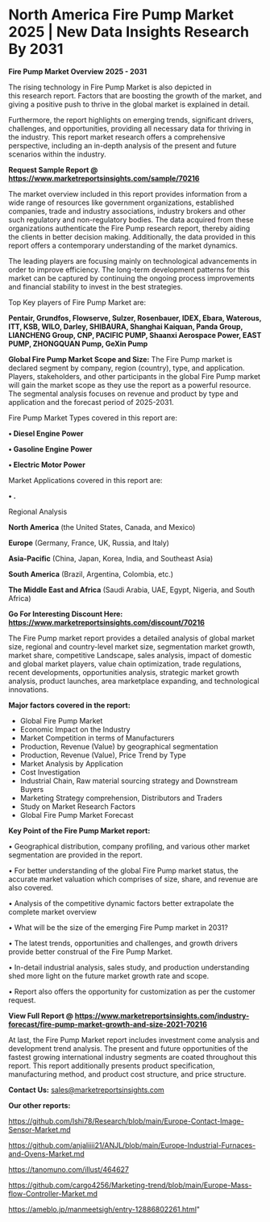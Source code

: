  # North America Fire Pump Market 2025 | New Data Insights Research By 2031

<Strong> Fire Pump Market Overview 2025 - 2031</strong>

The rising technology in Fire Pump Market is also depicted in this research report. Factors that are boosting the growth of the market, and giving a positive push to thrive in the global market is explained in detail.

Furthermore, the report highlights on emerging trends, significant drivers, challenges, and opportunities, providing all necessary data for thriving in the industry. This report market research offers a comprehensive perspective, including an in-depth analysis of the present and future scenarios within the industry.

<strong>Request Sample Report @ <a href=https://www.marketreportsinsights.com/sample/70216>https://www.marketreportsinsights.com/sample/70216</a></strong>

The market overview included in this report provides information from a wide range of resources like government organizations, established companies, trade and industry associations, industry brokers and other such regulatory and non-regulatory bodies. The data acquired from these organizations authenticate the Fire Pump research report, thereby aiding the clients in better decision making. Additionally, the data provided in this report offers a contemporary understanding of the market dynamics.

The leading players are focusing mainly on technological advancements in order to improve efficiency. The long-term development patterns for this market can be captured by continuing the ongoing process improvements and financial stability to invest in the best strategies.

Top Key players of Fire Pump Market are:

<strong>Pentair, Grundfos, Flowserve, Sulzer, Rosenbauer, IDEX, Ebara, Waterous, ITT, KSB, WILO, Darley, SHIBAURA, Shanghai Kaiquan, Panda Group, LIANCHENG Group, CNP, PACIFIC PUMP, Shaanxi Aerospace Power, EAST PUMP, ZHONGQUAN Pump, GeXin Pump</strong>

<strong><b>Global Fire Pump Market Scope and Size:</b></strong>
The Fire Pump market is declared segment by company, region (country), type, and application. Players, stakeholders, and other participants in the global Fire Pump market will gain the market scope as they use the report as a powerful resource. The segmental analysis focuses on revenue and product by type and application and the forecast period of 2025-2031.

Fire Pump Market Types covered in this report are:

<strong>• Diesel Engine Power

• Gasoline Engine Power

• Electric Motor Power</strong>

Market Applications covered in this report are:

<strong>• .</strong> 

Regional Analysis

<strong>North America</strong> (the United States, Canada, and Mexico)

<strong>Europe</strong> (Germany, France, UK, Russia, and Italy)

<strong>Asia-Pacific</strong> (China, Japan, Korea, India, and Southeast Asia)

<strong>South America</strong> (Brazil, Argentina, Colombia, etc.)

<strong>The Middle East and Africa</strong> (Saudi Arabia, UAE, Egypt, Nigeria, and South Africa)

<strong>Go For Interesting Discount Here: <a href=https://www.marketreportsinsights.com/discount/70216>https://www.marketreportsinsights.com/discount/70216</a></strong>

The Fire Pump market report provides a detailed analysis of global market size, regional and country-level market size, segmentation market growth, market share, competitive Landscape, sales analysis, impact of domestic and global market players, value chain optimization, trade regulations, recent developments, opportunities analysis, strategic market growth analysis, product launches, area marketplace expanding, and technological innovations.

<strong><b>Major factors covered in the report:</b></strong>
<ul>
  <li>Global Fire Pump Market </li>
  <li>Economic Impact on the Industry</li>
  <li>Market Competition in terms of Manufacturers</li>
  <li>Production, Revenue (Value) by geographical segmentation</li>
  <li>Production, Revenue (Value), Price Trend by Type</li>
  <li>Market Analysis by Application</li>
  <li>Cost Investigation</li>
  <li>Industrial Chain, Raw material sourcing strategy and Downstream Buyers</li>
  <li>Marketing Strategy comprehension, Distributors and Traders</li>
  <li>Study on Market Research Factors</li>
  <li>Global Fire Pump Market Forecast</li>
</ul>

<strong><b>Key Point of the Fire Pump Market report:</b></strong>

• Geographical distribution, company profiling, and various other market segmentation are provided in the report.

• For better understanding of the global Fire Pump market status, the accurate market valuation which comprises of size, share, and revenue are also covered.

• Analysis of the competitive dynamic factors better extrapolate the complete market overview

• What will be the size of the emerging Fire Pump market in 2031?

• The latest trends, opportunities and challenges, and growth drivers provide better construal of the Fire Pump Market.

• In-detail industrial analysis, sales study, and production understanding shed more light on the future market growth rate and scope.

• Report also offers the opportunity for customization as per the customer request.

<strong><b>View Full Report @ <a href=https://www.marketreportsinsights.com/industry-forecast/fire-pump-market-growth-and-size-2021-70216>https://www.marketreportsinsights.com/industry-forecast/fire-pump-market-growth-and-size-2021-70216</a></b></strong>


At last, the Fire Pump Market report includes investment come analysis and development trend analysis. The present and future opportunities of the fastest growing international industry segments are coated throughout this report. This report additionally presents product specification, manufacturing method, and product cost structure, and price structure.

<strong>Contact Us:</strong>
sales@marketreportsinsights.com

<strong>Our other reports:</strong>

<a href=https://github.com/Ishi78/Research/blob/main/Europe-Contact-Image-Sensor-Market.md>https://github.com/Ishi78/Research/blob/main/Europe-Contact-Image-Sensor-Market.md</a>

<a href=https://github.com/anjaliiii21/ANJL/blob/main/Europe-Industrial-Furnaces-and-Ovens-Market.md>https://github.com/anjaliiii21/ANJL/blob/main/Europe-Industrial-Furnaces-and-Ovens-Market.md</a>

<a href=https://tanomuno.com/illust/464627>https://tanomuno.com/illust/464627</a>

<a href=https://github.com/cargo4256/Marketing-trend/blob/main/Europe-Mass-flow-Controller-Market.md>https://github.com/cargo4256/Marketing-trend/blob/main/Europe-Mass-flow-Controller-Market.md</a>

<a href=https://ameblo.jp/manmeetsigh/entry-12886802261.html>https://ameblo.jp/manmeetsigh/entry-12886802261.html</a>"
